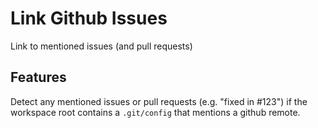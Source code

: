 # Link Github Issues

Link to mentioned issues (and pull requests)

## Features

Detect any mentioned issues or pull requests (e.g. "fixed in #123") if
the workspace root contains a `.git/config` that mentions a github remote.